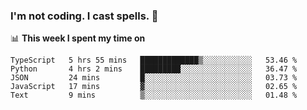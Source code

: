 ### I'm not coding. I cast spells. 🎩

📊 **This week I spent my time on**
<!--START_SECTION:waka-->
```text
TypeScript   5 hrs 55 mins   █████████████▒░░░░░░░░░░░   53.46 % 
Python       4 hrs 2 mins    █████████░░░░░░░░░░░░░░░░   36.47 % 
JSON         24 mins         █░░░░░░░░░░░░░░░░░░░░░░░░   03.73 % 
JavaScript   17 mins         ▓░░░░░░░░░░░░░░░░░░░░░░░░   02.65 % 
Text         9 mins          ▒░░░░░░░░░░░░░░░░░░░░░░░░   01.48 % 
```
<!--END_SECTION:waka-->

